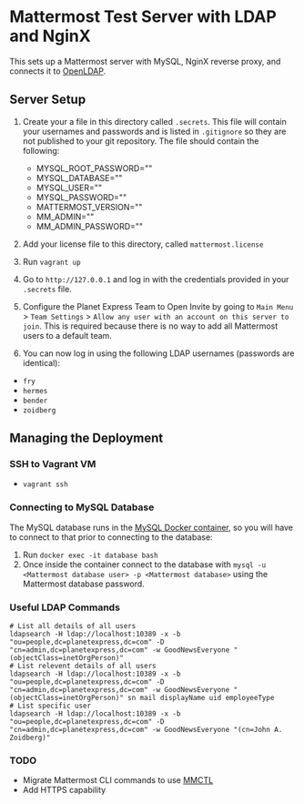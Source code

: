 # Mattermost Test Server with LDAP and NginX

This sets up a Mattermost server with MySQL, NginX reverse proxy, and connects it to [OpenLDAP](https://github.com/rroemhild/docker-test-openldap).

## Server Setup

1. Create your a file in this directory called `.secrets`. This file will contain your usernames and passwords and is listed in `.gitignore` so they are not published to your git repository. The file should contain the following:
    - MYSQL_ROOT_PASSWORD="<mysql root password>"
    - MYSQL_DATABASE="<Mattermost database name>"
    - MYSQL_USER="<Mattermost database user>"
    - MYSQL_PASSWORD="<Mattermost database user password>"
    - MATTERMOST_VERSION="<version of Mattermost to install>"
    - MM_ADMIN="<Mattermost admin username>"
    - MM_ADMIN_PASSWORD="<Mattermost admin user password>"

2. Add your license file to this directory, called `mattermost.license`
3. Run `vagrant up`
4. Go to `http://127.0.0.1` and log in with the credentials provided in your `.secrets` file.
5. Configure the Planet Express Team to Open Invite by going to `Main Menu` > `Team Settings` > `Allow any user with an account on this server to join`. This is required because there is no way to add all Mattermost users to a default team.
6. You can now log in using the following LDAP usernames (passwords are identical):

 - `fry`
 - `hermes`
 - `bender`
 - `zoidberg`

## Managing the Deployment

### SSH to Vagrant VM

 - `vagrant ssh`

### Connecting to MySQL Database

The MySQL database runs in the [MySQL Docker container](https://hub.docker.com/_/mysql), so you will have to connect to that prior to connecting to the database:
1. Run `docker exec -it database bash`
2. Once inside the container connect to the database with `mysql -u <Mattermost database user> -p <Mattermost database>` using the Mattermost database password.

### Useful LDAP Commands

```
# List all details of all users
ldapsearch -H ldap://localhost:10389 -x -b "ou=people,dc=planetexpress,dc=com" -D "cn=admin,dc=planetexpress,dc=com" -w GoodNewsEveryone "(objectClass=inetOrgPerson)"
# List relevent details of all users
ldapsearch -H ldap://localhost:10389 -x -b "ou=people,dc=planetexpress,dc=com" -D "cn=admin,dc=planetexpress,dc=com" -w GoodNewsEveryone "(objectClass=inetOrgPerson)" sn mail displayName uid employeeType
# List specific user
ldapsearch -H ldap://localhost:10389 -x -b "ou=people,dc=planetexpress,dc=com" -D "cn=admin,dc=planetexpress,dc=com" -w GoodNewsEveryone "(cn=John A. Zoidberg)"
```

### TODO

 - Migrate Mattermost CLI commands to use [MMCTL](https://docs.mattermost.com/manage/mmctl-command-line-tool.html)
 - Add HTTPS capability
